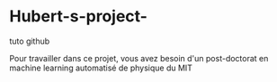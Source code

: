 # Hubert-s-project-
tuto github

Pour travailler dans ce projet, vous avez besoin d'un post-doctorat en machine learning automatisé de physique du MIT
